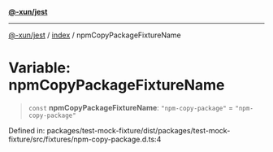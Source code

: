 [**@-xun/jest**](../../README.md)

***

[@-xun/jest](../../README.md) / [index](../README.md) / npmCopyPackageFixtureName

# Variable: npmCopyPackageFixtureName

> `const` **npmCopyPackageFixtureName**: `"npm-copy-package"` = `"npm-copy-package"`

Defined in: packages/test-mock-fixture/dist/packages/test-mock-fixture/src/fixtures/npm-copy-package.d.ts:4
